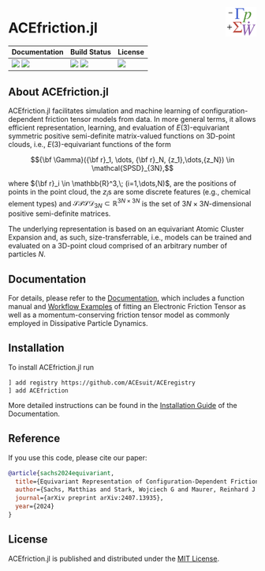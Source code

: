 <p align="right">
  <a href="https://acesuit.github.io/ACEfriction.jl/dev/">
    <img src="https://github.com/ACEsuit/ACEfriction.jl/blob/main/docs/src/assets/logo.png" alt="ACEfriction.jl logo"
         title="ACEfriction.jl" align="right" height="60"/>
  </a>
</p>

# ACEfriction.jl

| **Documentation**                                     | **Build Status**                                |  **License**                     |
|:------------------------------------------------------|:----------------------------------------------- |:-------------------------------- |
| [![][docs-img]][docs-url] [![][ddocs-img]][ddocs-url] | [![][ci-img]][ci-url] [![][ccov-img]][ccov-url] | [![][license-img]][license-url]  |

[ddocs-img]: https://img.shields.io/badge/docs-dev-blue.svg
[ddocs-url]: https://acesuit.github.io/ACEfriction.jl/dev/

[docs-img]: https://img.shields.io/badge/docs-stable-blue.svg
[docs-url]: https://acesuit.github.io/ACEfriction.jl/dev/

[ci-img]: https://github.com/ACEsuit/ACEfriction.jl/actions/workflows/Tests.yml/badge.svg
[ci-url]: https://github.com/ACEsuit/ACEfriction.jl/actions/workflows/CI.yml

[ccov-img]: https://codecov.io/gh/ACEsuit/ACEfriction.jl/branch/main/graph/badge.svg
[ccov-url]: https://codecov.io/gh/ACEsuit/ACEfriction.jl

[license-img]: https://img.shields.io/github/license/ACEsuit/ACEfriction.jl
[license-url]: https://github.com/ACEsuit/ACEfriction.jl/blob/main/LICENSE

## About ACEfriction.jl

ACEfriction.jl facilitates simulation and machine learning of configuration-dependent friction tensor models from data. In more general terms, it allows efficient representation, learning, and evaluation of $E(3)$-equivariant symmetric positive semi-definite matrix-valued functions on 3D-point clouds, i.e., $E(3)$-equivariant functions of the form
```math
{\bf \Gamma}({\bf r}_1, \dots, {\bf r}_N, {z_1},\dots,{z_N}) \in \mathcal{SPSD}_{3N},
```
where $`{\bf r}_i \in \mathbb{R}^3,\; (i=1,\dots,N)`$, are the positions of points in the point cloud, the $`z_i`$s are some discrete features (e.g., chemical element types) and $\mathcal{SPSD}_{3N} \subset \mathbb{R}^{3N \times 3N}$ is the set of $3N\times 3N$-dimensional positive semi-definite matrices.

The underlying representation is based on an equivariant Atomic Cluster Expansion and, as such, size-transferrable, i.e., models can be trained and evaluated on a 3D-point cloud comprised of an arbitrary number of particles $N$.    

## Documentation

For details, please refer to the [Documentation](https://acesuit.github.io/ACEfriction.jl/dev/), which includes a function manual and [Workflow Examples](https://acesuit.github.io/ACEfriction.jl/dev/fitting-eft/) of fitting an Electronic Friction Tensor as well as a momentum-conserving friction tensor model as commonly employed in Dissipative Particle Dynamics.  

## Installation
To install ACEfriction.jl run
```julia-repl
] add registry https://github.com/ACEsuit/ACEregistry
] add ACEfriction
```
More detailed instructions can be found in the [Installation Guide](https://acesuit.github.io/ACEfriction.jl/dev/installation/) of the Documentation. 

## Reference
If you use this code, please cite our paper:
```bibtex
@article{sachs2024equivariant,
  title={Equivariant Representation of Configuration-Dependent Friction Tensors in Langevin Heatbaths},
  author={Sachs, Matthias and Stark, Wojciech G and Maurer, Reinhard J and Ortner, Christoph},
  journal={arXiv preprint arXiv:2407.13935},
  year={2024}
}
```

## License

ACEfriction.jl is published and distributed under the [MIT License](LICENSE).
